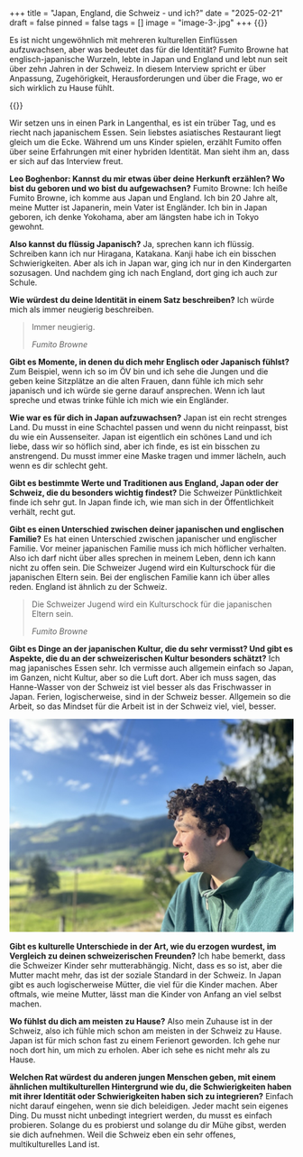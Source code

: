 +++
title = "Japan, England, die Schweiz - und ich?"
date = "2025-02-21"
draft = false
pinned = false
tags = []
image = "image-3-.jpg"
+++
{{<lead>}}

Es ist nicht ungewöhnlich mit mehreren kulturellen Einflüssen aufzuwachsen, aber was bedeutet das für die Identität? Fumito Browne hat englisch-japanische Wurzeln, lebte in Japan und England und lebt nun seit über zehn Jahren in der Schweiz. In diesem Interview spricht er über Anpassung, Zugehörigkeit, Herausforderungen und über die Frage, wo er sich wirklich zu Hause fühlt.

{{</lead>}}

Wir setzen uns in einen Park in Langenthal, es ist ein trüber Tag, und es riecht nach japanischem Essen. Sein liebstes asiatisches Restaurant liegt gleich um die Ecke. Während um uns Kinder spielen, erzählt Fumito offen über seine Erfahrungen mit einer hybriden Identität. Man sieht ihm an, dass er sich auf das Interview freut.

**Leo Boghenbor: Kannst du mir etwas über deine Herkunft erzählen? Wo bist du geboren und wo bist du aufgewachsen?**
Fumito Browne: Ich heiße Fumito Browne, ich komme aus Japan und England. Ich bin 20 Jahre alt, meine Mutter ist Japanerin, mein Vater ist Engländer. Ich bin in Japan geboren, ich denke Yokohama, aber am längsten habe ich in Tokyo gewohnt.

**Also kannst du flüssig Japanisch?**
Ja, sprechen kann ich flüssig. Schreiben kann ich nur Hiragana, Katakana. Kanji habe ich ein bisschen Schwierigkeiten. Aber als ich in Japan war, ging ich nur in den Kindergarten sozusagen. Und nachdem ging ich nach England, dort ging ich auch zur Schule.

**Wie würdest du deine Identität in einem Satz beschreiben?**
Ich würde mich als immer neugierig beschreiben.

> Immer neugierig.
>
> *Fumito Browne*

**Gibt es Momente, in denen du dich mehr Englisch oder Japanisch fühlst?**
Zum Beispiel, wenn ich so im ÖV bin und ich sehe die Jungen und die geben keine Sitzplätze an die alten Frauen, dann fühle ich mich sehr japanisch und ich würde sie gerne darauf ansprechen. Wenn ich laut spreche und etwas trinke fühle ich mich wie ein Engländer.

**Wie war es für dich in Japan aufzuwachsen?**
Japan ist ein recht strenges Land. Du musst in eine Schachtel passen und wenn du nicht reinpasst, bist du wie ein Aussenseiter. Japan ist eigentlich ein schönes Land und ich liebe, dass wir so höflich sind, aber ich finde, es ist ein bisschen zu anstrengend. Du musst immer eine Maske tragen und immer lächeln, auch wenn es dir schlecht geht.

**Gibt es bestimmte Werte und Traditionen aus England, Japan oder der Schweiz, die du besonders wichtig findest?**
Die Schweizer Pünktlichkeit finde ich sehr gut. In Japan finde ich, wie man sich in der Öffentlichkeit verhält, recht gut.

**Gibt es einen Unterschied zwischen deiner japanischen und englischen Familie?**
Es hat einen Unterschied zwischen japanischer und englischer Familie. Vor meiner japanischen Familie muss ich mich höflicher verhalten. Also ich darf nicht über alles sprechen in meinem Leben, denn ich kann nicht zu offen sein. Die Schweizer Jugend wird ein Kulturschock für die japanischen Eltern sein. Bei der englischen Familie kann ich über alles reden. England ist ähnlich zu der Schweiz.

> Die Schweizer Jugend wird ein Kulturschock für die japanischen Eltern sein.
>
> *Fumito Browne*

**Gibt es Dinge an der japanischen Kultur, die du sehr vermisst? Und gibt es Aspekte, die du an der schweizerischen Kultur besonders schätzt?**
Ich mag japanisches Essen sehr. Ich vermisse auch allgemein einfach so Japan, im Ganzen, nicht Kultur, aber so die Luft dort. Aber ich muss sagen, das Hanne-Wasser von der Schweiz ist viel besser als das Frischwasser in Japan. Ferien, logischerweise, sind in der Schweiz besser. Allgemein so die Arbeit, so das Mindset für die Arbeit ist in der Schweiz viel, viel, besser.

![Fumito Browne auf einer Bank in den Voralpen (Eriz, BE)](image-3-.jpg)

**Gibt es kulturelle Unterschiede in der Art, wie du erzogen wurdest, im Vergleich zu deinen schweizerischen Freunden?**
Ich habe bemerkt, dass die Schweizer Kinder sehr mutterabhängig. Nicht, dass es so ist, aber die Mutter macht mehr, das ist der soziale Standard in der Schweiz. In Japan gibt es auch logischerweise Mütter, die viel für die Kinder machen. Aber oftmals, wie meine Mutter, lässt man die Kinder von Anfang an viel selbst machen.

**Wo fühlst du dich am meisten zu Hause?**
Also mein Zuhause ist in der Schweiz, also ich fühle mich schon am meisten in der Schweiz zu Hause. Japan ist für mich schon fast zu einem Ferienort geworden. Ich gehe nur noch dort hin, um mich zu erholen. Aber ich sehe es nicht mehr als zu Hause.

**Welchen Rat würdest du anderen jungen Menschen geben, mit einem ähnlichen multikulturellen Hintergrund wie du, die Schwierigkeiten haben mit ihrer Identität oder Schwierigkeiten haben sich zu integrieren?**
Einfach nicht darauf eingehen, wenn sie dich beleidigen. Jeder macht sein eigenes Ding. Du musst nicht unbedingt integriert werden, du musst es einfach probieren. Solange du es probierst und solange du dir Mühe gibst, werden sie dich aufnehmen. Weil die Schweiz eben ein sehr offenes, multikulturelles Land ist.
